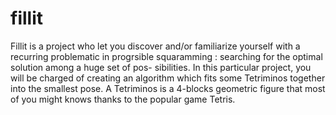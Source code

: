 # fillit

Fillit is a project who let you discover and/or familiarize yourself with a recurring problematic in progrsible squaramming :
searching for the optimal solution among a huge set of pos- sibilities. In this particular project, 
you will be charged of creating an algorithm which fits some Tetriminos together into the smallest pose. 
A Tetriminos is a 4-blocks geometric figure that most of you might knows thanks to the popular game Tetris.
